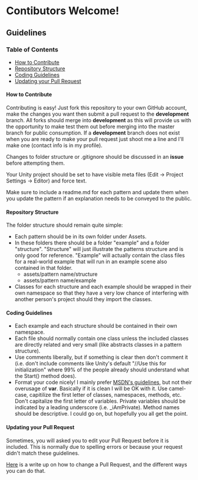 # Contibutors Welcome!

## Guidelines

### Table of Contents
- [How to Contribute](#how-to-contribute)
- [Repository Structure](#repository-structure)
- [Coding Guidelines](#coding-guidelines)
- [Updating your Pull Request](#updating-your-pull-request)

#### How to Contribute
Contributing is easy! Just fork this repository to your own GitHub account, make the changes you want then submit a pull request to the **development** branch. All forks should merge into **development** as this will provide us with the opportunity to make test them out before merging into the master branch for public consumption. If a **development** branch does not exist when you are ready to make your pull request just shoot me a line and I'll make one (contact info is in my profile). 

Changes to folder structure or .gitignore should be discussed in an **issue** before attempting them.

Your Unity project should be set to have visible meta files (Edit -> Project Settings -> Editor) and force text.

Make sure to include a readme.md for each pattern and update them when you update the pattern if an explanation needs to be conveyed to the public.


#### Repository Structure
The folder structure should remain quite simple:  
- Each pattern should be in its own folder under Assets.
- In these folders there should be a folder "example" and a folder "structure". "Structure" will just illustrate the patterns structure and is only good for reference. "Example" will actually contain the class files for a real-world example that will run in an example scene also contained in that folder.
  - assets/pattern name/structure
  - assets/pattern name/example
- Classes for each structure and each example should be wrapped in their own namespace so that they have a very low chance of interfering with another person's project should they import the classes.

#### Coding Guidelines
- Each example and each structure should be contained in their own namespace.
- Each file should normally contain one class unless the included classes are directly related and very small (like abstracts classes in a pattern structure).
- Use comments liberally, but if something is clear then don't comment it (i.e. don't include comments like Unity's default "//Use this for initialization" where 99% of the people already should understand what the Start() method does). 
- Format your code nicely! I mainly prefer [MSDN's guidelines][1], but not their overusage of **var**. Basically if it is clean I will be OK with it. Use camel-case, capitilize the first letter of classes, namespaces, methods, etc. Don't capitalize the first letter of variables. Private variables should be indicated by a leading underscore (i.e. _iAmPrivate). Method names should be descriptive. I could go on, but hopefully you all get the point. 


#### Updating your Pull Request

Sometimes, you will asked you to edit your Pull Request before it is included. This is normally due to spelling errors or because your request didn't match these guidelines.

[Here](https://github.com/RichardLitt/docs/blob/master/amending-a-commit-guide.md) is a write up on how to change a Pull Request, and the different ways you can do that.


[1]:https://msdn.microsoft.com/en-us/library/ff926074.aspx?f=255&MSPPError=-2147217396
